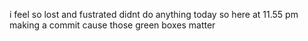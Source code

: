 i feel so lost and fustrated 
didnt do anything today 
so here at 11.55 pm
making a commit cause
those green boxes matter 
